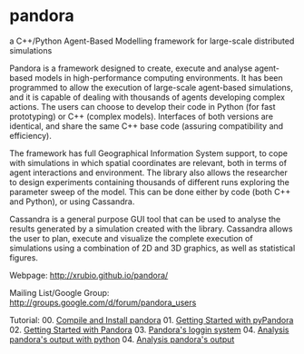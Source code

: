 pandora
=======
a C++/Python Agent-Based Modelling framework for large-scale distributed simulations

Pandora is a framework designed to create, execute and analyse agent-based models in high-performance computing environments. It has been programmed to allow the execution of large-scale agent-based simulations, and it is capable of dealing with thousands of agents developing complex actions. The users can choose to develop their code in Python (for fast prototyping) or C++ (complex models). Interfaces of both versions are identical, and share the same C++ base code (assuring compatibility and efficiency).

The framework has full Geographical Information System support, to cope with simulations in which spatial coordinates are relevant, both in terms of agent interactions and environment. The library also allows the researcher to design experiments containing thousands of different runs exploring the parameter sweep of the model. This can be done either by code (both C++ and Python), or using Cassandra.

Cassandra is a general purpose GUI tool that can be used to analyse the results generated by a simulation created with the library. Cassandra allows the user to plan, execute and visualize the complete execution of simulations using a combination of 2D and 3D graphics, as well as statistical figures.

Webpage: http://xrubio.github.io/pandora/

Mailing List/Google Group: http://groups.google.com/d/forum/pandora_users

Tutorial:
	00. [Compile and Install pandora](docs/tutorials/00_installing.txt)
	01. [Getting Started with pyPandora](docs/tutorials/01_getting_started_pyPandora.txt)
	02. [Getting Started with Pandora](docs/tutorials/02_getting_started_pandora.txt)
	03. [Pandora's loggin system](docs/tutorials/03_logging_system.txt)
	04. [Analysis pandora's output with python](docs/tutorials/04_pyanalysis.txt)
	04. [Analysis pandora's output](docs/tutorials/05_analysis.txt)


